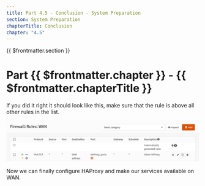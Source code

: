 ```yaml
---
title: Part 4.5 - Conclusion - System Preparation
section: System Preparation
chapterTitle: Conclusion
chapter: "4.5"
---
```


{{ $frontmatter.section }}
# Part {{ $frontmatter.chapter }} - {{ $frontmatter.chapterTitle }}

If you did it right it should look like this, make sure that the rule is above all other rules in the list.

![P003-004-ACME-Automations](assets/P004-005-Firewall-Rules-WAN.png)

Now we can finally configure HAProxy and make our services available on WAN.